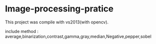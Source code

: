 # Image-processing-pratice
This project was compile with vs2013(with opencv).

include method : average,binarization,contrast,gamma,gray,median,Negative,pepper,sobel

